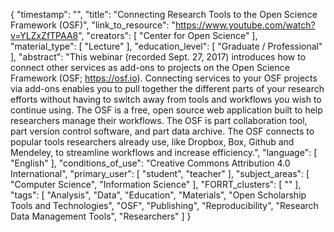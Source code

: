 {
    "timestamp": "",
    "title": "Connecting Research Tools to the Open Science Framework (OSF)",
    "link_to_resource": "https://www.youtube.com/watch?v=YLZxZfTPAA8",
    "creators": [
        "Center for Open Science"
    ],
    "material_type": [
        "Lecture"
    ],
    "education_level": [
        "Graduate / Professional"
    ],
    "abstract": "This webinar (recorded Sept. 27, 2017) introduces how to connect other services as add-ons to projects on the Open Science Framework (OSF; https://osf.io). Connecting services to your OSF projects via add-ons enables you to pull together the different parts of your research efforts without having to switch away from tools and workflows you wish to continue using. The OSF is a free, open source web application built to help researchers manage their workflows. The OSF is part collaboration tool, part version control software, and part data archive. The OSF connects to popular tools researchers already use, like Dropbox, Box, Github and Mendeley, to streamline workflows and increase efficiency.",
    "language": [
        "English"
    ],
    "conditions_of_use": "Creative Commons Attribution 4.0 International",
    "primary_user": [
        "student",
        "teacher"
    ],
    "subject_areas": [
        "Computer Science",
        "Information Science"
    ],
    "FORRT_clusters": [
        ""
    ],
    "tags": [
        "Analysis",
        "Data",
        "Education",
        "Materials",
        "Open Scholarship Tools and Technologies",
        "OSF",
        "Publishing",
        "Reproducibility",
        "Research Data Management Tools",
        "Researchers"
    ]
}
